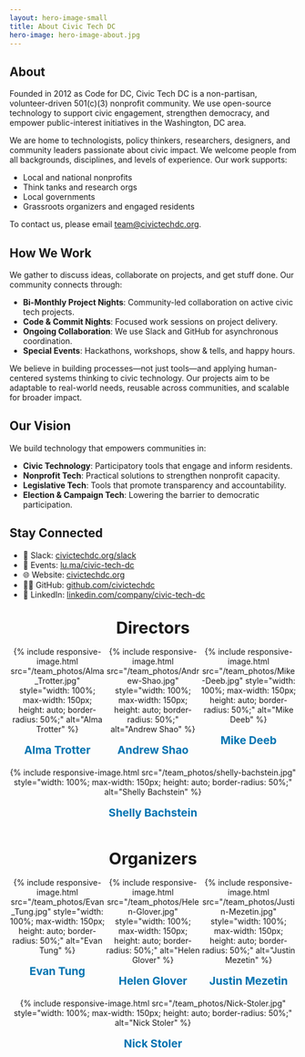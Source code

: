 ```yaml
---
layout: hero-image-small
title: About Civic Tech DC
hero-image: hero-image-about.jpg
---
```


## About

Founded in 2012 as Code for DC, Civic Tech DC is a non-partisan, volunteer-driven 501(c)(3) nonprofit community. We use open-source technology to support civic engagement, strengthen democracy, and empower public-interest initiatives in the Washington, DC area.

We are home to technologists, policy thinkers, researchers, designers, and community leaders passionate about civic impact. We welcome people from all backgrounds, disciplines, and levels of experience. Our work supports:

- Local and national nonprofits
- Think tanks and research orgs
- Local governments
- Grassroots organizers and engaged residents

To contact us, please email <team@civictechdc.org>.

## How We Work

We gather to discuss ideas, collaborate on projects, and get stuff done. Our community connects through:

- **Bi-Monthly Project Nights**: Community-led collaboration on active civic tech projects.
- **Code & Commit Nights**: Focused work sessions on project delivery.
- **Ongoing Collaboration**: We use Slack and GitHub for asynchronous coordination.
- **Special Events**: Hackathons, workshops, show & tells, and happy hours.

We believe in building processes—not just tools—and applying human-centered systems thinking to civic technology. Our projects aim to be adaptable to real-world needs, reusable across communities, and scalable for broader impact.

## Our Vision

We build technology that empowers communities in:

- **Civic Technology**: Participatory tools that engage and inform residents.
- **Nonprofit Tech**: Practical solutions to strengthen nonprofit capacity.
- **Legislative Tech**: Tools that promote transparency and accountability.
- **Election & Campaign Tech**: Lowering the barrier to democratic participation.

## Stay Connected

- 💬 Slack: [civictechdc.org/slack](https://civictechdc.org/slack)
- 📆 Events: [lu.ma/civic-tech-dc](https://lu.ma/civic-tech-dc)
- 🌐 Website: [civictechdc.org](https://civictechdc.org)
- 🧑‍💻 GitHub: [github.com/civictechdc](https://github.com/civictechdc)
- 🔗 LinkedIn: [linkedin.com/company/civic-tech-dc](https://linkedin.com/company/civic-tech-dc)

<h2 style="text-align: center; font-size: 1.8rem; margin-bottom: 1rem; margin-top: 2rem;">Directors</h2>
<div style="display: flex; flex-wrap: wrap; justify-content: space-between; gap: 0; width: 100%; margin: 0 auto; padding: 0;">
    <!-- Alma Trotter -->
    <div style="flex: 1; min-width: 150px; text-align: center;">
        {% include responsive-image.html src="/team_photos/Alma_Trotter.jpg" style="width: 100%; max-width: 150px; height: auto; border-radius: 50%;" alt="Alma Trotter" %}
        <p style="margin-top: 1rem; font-size: 1.2rem; font-weight: bold;"><a href="https://www.linkedin.com/in/almatrotter/" target="_blank" style="text-decoration: none; color: #0073b1;">Alma Trotter</a></p>
    </div>
    <!-- Andrew Shao -->
    <div style="flex: 1; min-width: 150px; text-align: center;">
        {% include responsive-image.html src="/team_photos/Andrew-Shao.jpg" style="width: 100%; max-width: 150px; height: auto; border-radius: 50%;" alt="Andrew Shao" %}
        <p style="margin-top: 1rem; font-size: 1.2rem; font-weight: bold;"><a href="https://www.linkedin.com/in/andrew-shao-55507497/" target="_blank" style="text-decoration: none; color: #0073b1;">Andrew Shao</a></p>
    </div>
    <!-- Mike Deeb -->
    <div style="flex: 1; min-width: 150px; text-align: center;">
       {% include responsive-image.html src="/team_photos/Mike-Deeb.jpg" style="width: 100%; max-width: 150px; height: auto; border-radius: 50%;" alt="Mike Deeb" %}
        <p style="margin-top: 1rem; font-size: 1.2rem; font-weight: bold;"><a href="https://www.linkedin.com/in/michael-deeb/" target="_blank" style="text-decoration: none; color: #0073b1;">Mike Deeb</a></p>
    </div>
    <!-- Shelly Bachstein -->
    <div style="flex: 1; min-width: 150px; text-align: center;">
       {% include responsive-image.html  src="/team_photos/shelly-bachstein.jpg" style="width: 100%; max-width: 150px; height: auto; border-radius: 50%;" alt="Shelly Bachstein" %}
        <p style="margin-top: 1rem; font-size: 1.2rem; font-weight: bold;"><a href="https://www.linkedin.com/in/sbachstein/" target="_blank" style="text-decoration: none; color: #0073b1;">Shelly Bachstein</a></p>
    </div>
</div>

<h2 style="text-align: center; font-size: 1.8rem; margin-bottom: 1rem; margin-top: 2rem;">Organizers</h2>
<div style="display: flex; flex-wrap: wrap; justify-content: space-between; gap: 0; width: 100%; margin: 0 auto; padding: 0;">
    <!-- Evan Tung -->
    <div style="flex: 1; min-width: 150px; text-align: center;">
        {% include responsive-image.html  src="/team_photos/Evan_Tung.jpg" style="width: 100%; max-width: 150px; height: auto; border-radius: 50%;" alt="Evan Tung" %}
        <p style="margin-top: 1rem; font-size: 1.2rem; font-weight: bold;"><a href="https://www.linkedin.com/in/ejtung/" target="_blank" style="text-decoration: none; color: #0073b1;">Evan Tung</a></p>
    </div>
    <div style="flex: 1; min-width: 150px; text-align: center;">
        {% include responsive-image.html  src="/team_photos/Helen-Glover.jpg" style="width: 100%; max-width: 150px; height: auto; border-radius: 50%;" alt="Helen Glover" %}
        <p style="margin-top: 1rem; font-size: 1.2rem; font-weight: bold;"><a href="https://www.linkedin.com/in/helen-glover/" target="_blank" style="text-decoration: none; color: #0073b1;">Helen Glover</a></p>
    </div>
    <!-- Justin Mezetin -->
    <div style="flex: 1; min-width: 150px; text-align: center;">
        {% include responsive-image.html  src="/team_photos/Justin-Mezetin.jpg" style="width: 100%; max-width: 150px; height: auto; border-radius: 50%;" alt="Justin Mezetin" %}
        <p style="margin-top: 1rem; font-size: 1.2rem; font-weight: bold;"><a href="https://www.linkedin.com/in/justin-mezetin-3649b866/" target="_blank" style="text-decoration: none; color: #0073b1;">Justin Mezetin</a></p>
    </div>
<!-- Nick-->
    <div style="flex: 1; min-width: 150px; text-align: center;">
        {% include responsive-image.html  src="/team_photos/Nick-Stoler.jpg" style="width: 100%; max-width: 150px; height: auto; border-radius: 50%;" alt="Nick Stoler" %}
        <p style="margin-top: 1rem; font-size: 1.2rem; font-weight: bold;"><a href="https://www.linkedin.com/in/nick-stoler-0032b5168/" target="_blank" style="text-decoration: none; color: #0073b1;">Nick Stoler</a></p>
    </div>
</div>
